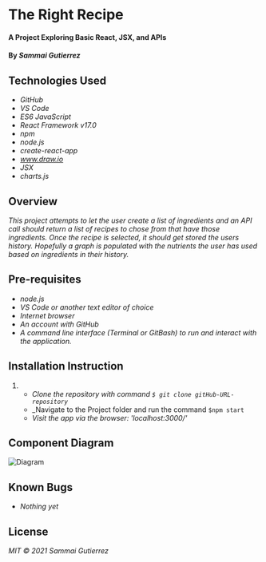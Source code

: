 # The Right Recipe

####  A Project Exploring Basic React, JSX, and APIs

#### By _**Sammai Gutierrez**_

## Technologies Used

* _GitHub_
* _VS Code_
* _ES6 JavaScript_
* _React Framework v17.0_
* _npm_
* _node.js_
* _create-react-app_
* _www.draw.io_
* _JSX_
* _charts.js_

## Overview

_This project attempts to let the user create a list of ingredients and an API call should return a list of recipes to chose from that have those ingredients. Once the recipe is selected, it should get stored the users history. Hopefully a graph is populated with the nutrients the user has used based on ingredients in their history._

## Pre-requisites

* _node.js_
* _VS Code or another text editor of choice_
* _Internet browser_
* _An account with GitHub_
* _A command line interface (Terminal or GitBash) to run and interact with the application._

## Installation Instruction
1.  
    * _Clone the repository with command `$ git clone gitHub-URL-repository`_
    * _Navigate to the Project folder and run the command `$npm start`
    * _Visit the app via the browser: 'localhost:3000/'_

## Component Diagram
  ![Diagram](/tapDiagram.PNG)

## Known Bugs

* _Nothing yet_

## License

_MIT &copy; 2021 Sammai Gutierrez_
 

